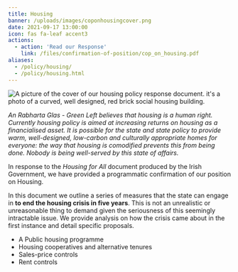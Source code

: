 ```yaml
---
title: Housing 
banner: /uploads/images/coponhousingcover.png
date: 2021-09-17 13:00:00
icon: fas fa-leaf accent3
actions:
  - action: 'Read our Response'
    link: /files/confirmation-of-position/cop_on_housing.pdf
aliases:
  - /policy/housing/
  - /policy/housing.html
---
```


<img src="/uploads/images/coponhousingcover.png" alt="A picture of the cover of our housing policy response document. it's a photo of a curved, well designed, red brick social housing building." title="Confirmation of Position on Housing document cover."/>

*An Rabharta Glas - Green Left believes that housing is a human right. Currently housing policy is aimed at increasing returns on housing as a financialised asset. It is possible for the state and state policy to provide warm, well-designed, low-carbon and culturally appropriate homes for everyone: the way that housing is comodified prevents this from being done. Nobody is being well-served by this state of affairs.*

In response to the *Housing for All* document produced by the Irish Government, we have provided a programmatic confirmation of our position on Housing.

In this document we outline a series of measures that the state can engage in **to end the housing crisis in five years**. This is not an unrealistic or unreasonable thing to demand given the seriousness of this seemingly intractable issue. We provide analysis on how the crisis came about in the first instance and detail specific proposals.

- A Public housing programme 
- Housing cooperatives and alternative tenures 
- Sales-price controls 
- Rent controls

